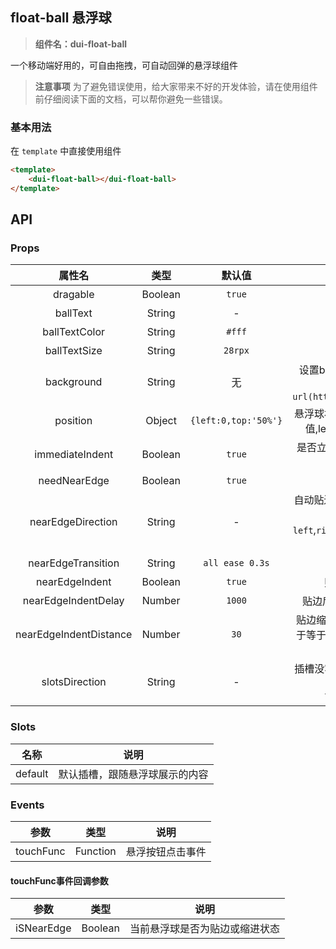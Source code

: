 

## float-ball 悬浮球
> **组件名：dui-float-ball**


一个移动端好用的，可自由拖拽，可自动回弹的悬浮球组件

> **注意事项**
> 为了避免错误使用，给大家带来不好的开发体验，请在使用组件前仔细阅读下面的文档，可以帮你避免一些错误。



### 基本用法

在 `template` 中直接使用组件

```html
<template>
	<dui-float-ball></dui-float-ball>
</template>
```


## API

###  Props

|  属性名	|    类型	| 默认值		| 说明											|
| :-:		| :-:		| :-:			| :-:										|
| dragable	| Boolean	| `true`			| 是否自由拖动悬浮球						|
| ballText	| String	| -			| 		小球内文本内容				|
| ballTextColor	| String	| `#fff`			| 		小球内文本颜色				|
| ballTextSize	| String	| `28rpx`			| 		小球内文本大小				|
| background| String	| 无  		    | 设置backgroud。设置背景色或图片，例如 `#f40`，`url(https://www.xxx.com/xxx.jpg)`				|
| position	| Object	| `{left:0,top:'50%'}`| 悬浮球初始位置。只能设置left和top值,left设置`100%`时靠最右边贴边					|
| immediateIndent	| Boolean	| `true`	| 是否立即缩进。nearEdgeIndent开启时生效|
| needNearEdge	| Boolean	| `true`		| 是否自动贴边									|
| nearEdgeDirection	| String|-			| 自动贴边方向。needNearEdge开启时生效，可选值`left`,`right`,`top`,`bottom`,未设置则自动贴近距离最近的方向				|
| nearEdgeTransition| String	| `all ease 0.3s`| 贴边动画	|
| nearEdgeIndent| Boolean	| `true`| 贴边后是否缩进悬浮球|
| nearEdgeIndentDelay| Number	| `1000`| 贴边后延时缩进悬浮球，单位ms|
| nearEdgeIndentDistance| Number	| `30`| 贴边缩进距离。如设置值大于0且小于等于1时，那么缩进距离为小球的百分比。|
| slotsDirection| String	| - | 插槽没容相对悬浮球的方向。有添加插槽时生效，可选值`left`,`right`,`top`,`bottom`|

### Slots
|  名称	|    说明		|
| :-:	| :-:		    |
|  default | 默认插槽，跟随悬浮球展示的内容 |

###  Events

|  参数		|    类型	| 说明							|
| :-:		|  :-:		| :-:							|
| touchFunc	| Function	| 悬浮按钮点击事件|

#### touchFunc事件回调参数

|  参数		|    类型	| 说明							|
| :-:		|  :-:		| :-:							|
| iSNearEdge| Boolean	| 当前悬浮球是否为贴边或缩进状态 |